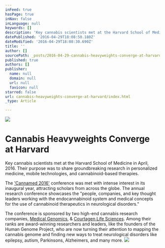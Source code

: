 ```yaml
---
inFeed: true
hasPage: true
inNav: false
inLanguage: null
keywords: []
description: 'Key cannabis scientists met at the Harvard School of Medicine in April, 2016. Their purpose was to share groundbreaking research in personalized medicine, mobile technologies, and cannabinoid-based therapies. '
datePublished: '2016-04-29T18:08:50.180Z'
dateModified: '2016-04-29T18:08:30.690Z'
title: ''
author: []
sourcePath: _posts/2016-04-29-cannabis-heavyweights-converge-at-harvard.md
published: true
authors: []
publisher:
  name: null
  domain: null
  url: null
  favicon: null
starred: false
url: cannabis-heavyweights-converge-at-harvard/index.html
_type: Article

---
```

![](https://the-grid-user-content.s3-us-west-2.amazonaws.com/67901a24-4f7a-4692-ac28-a97b7a590d4f.jpg)

# Cannabis Heavyweights Converge at Harvard

Key cannabis scientists met at the Harvard School of Medicine in April, 2016\. Their purpose was to share groundbreaking research in personalized medicine, mobile technologies, and cannabinoid-based therapies. 

The ['Cannamed 2016'][0] conference was met with intense interest in its inaugural year, attracting scholars from across the globe. The annual research conference showcases the "people, companies, and key thought leaders working with the endocannabinoid system and medical concepts for the use of cannabinoid therapeutics in neurological disorders."

The conference is sponsored by two high-end cannabis research companies, [Medical Genomics][1], & [Courtagen Life Sciences][2]. Among their ranks are award-winning researchers and leaders, like the founders of the Human Genome Project, who are now turning their attention to mapping the cannabis genome and finding new ways to treat neurological disorders like epilepsy, autism, Parkinsons, Alzheimers, and many more.
![](https://the-grid-user-content.s3-us-west-2.amazonaws.com/dfb8e13c-359e-4701-8e8c-fbd9f7fc56a2.png)

[0]: http://www.medicinalgenomics.com/cannmed2016/
[1]: http://www.medicinalgenomics.com/
[2]: http://www.courtagen.com/
